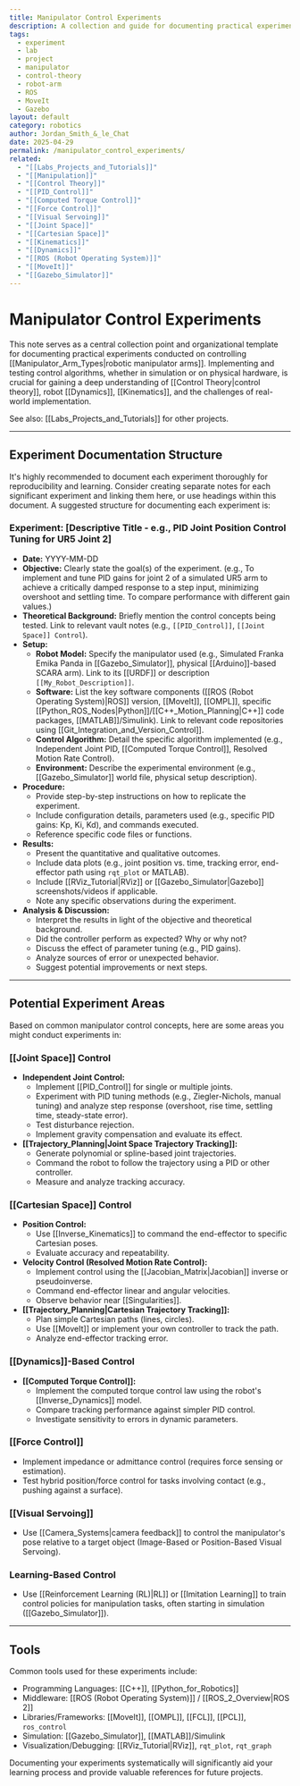 ```yaml
---
title: Manipulator Control Experiments
description: A collection and guide for documenting practical experiments related to the control of robotic manipulators.
tags:
  - experiment
  - lab
  - project
  - manipulator
  - control-theory
  - robot-arm
  - ROS
  - MoveIt
  - Gazebo
layout: default
category: robotics
author: Jordan_Smith_&_le_Chat
date: 2025-04-29
permalink: /manipulator_control_experiments/
related:
  - "[[Labs_Projects_and_Tutorials]]"
  - "[[Manipulation]]"
  - "[[Control Theory]]"
  - "[[PID_Control]]"
  - "[[Computed Torque Control]]"
  - "[[Force Control]]"
  - "[[Visual Servoing]]"
  - "[[Joint Space]]"
  - "[[Cartesian Space]]"
  - "[[Kinematics]]"
  - "[[Dynamics]]"
  - "[[ROS (Robot Operating System)]]"
  - "[[MoveIt]]"
  - "[[Gazebo_Simulator]]"
---
```


# Manipulator Control Experiments

This note serves as a central collection point and organizational template for documenting practical experiments conducted on controlling [[Manipulator_Arm_Types|robotic manipulator arms]]. Implementing and testing control algorithms, whether in simulation or on physical hardware, is crucial for gaining a deep understanding of [[Control Theory|control theory]], robot [[Dynamics]], [[Kinematics]], and the challenges of real-world implementation.

See also: [[Labs_Projects_and_Tutorials]] for other projects.

---

## Experiment Documentation Structure

It's highly recommended to document each experiment thoroughly for reproducibility and learning. Consider creating separate notes for each significant experiment and linking them here, or use headings within this document. A suggested structure for documenting each experiment is:

### Experiment: [Descriptive Title - e.g., PID Joint Position Control Tuning for UR5 Joint 2]

* **Date:** YYYY-MM-DD
* **Objective:** Clearly state the goal(s) of the experiment. (e.g., To implement and tune PID gains for joint 2 of a simulated UR5 arm to achieve a critically damped response to a step input, minimizing overshoot and settling time. To compare performance with different gain values.)
* **Theoretical Background:** Briefly mention the control concepts being tested. Link to relevant vault notes (e.g., `[[PID_Control]]`, `[[Joint Space]] Control`).
* **Setup:**
    * **Robot Model:** Specify the manipulator used (e.g., Simulated Franka Emika Panda in [[Gazebo_Simulator]], physical [[Arduino]]-based SCARA arm). Link to its [[URDF]] or description `[[My_Robot_Description]]`.
    * **Software:** List the key software components ([[ROS (Robot Operating System)|ROS]] version, [[MoveIt]], [[OMPL]], specific [[Python_ROS_Nodes|Python]]/[[C++_Motion_Planning|C++]] code packages, [[MATLAB]]/Simulink). Link to relevant code repositories using [[Git_Integration_and_Version_Control]].
    * **Control Algorithm:** Detail the specific algorithm implemented (e.g., Independent Joint PID, [[Computed Torque Control]], Resolved Motion Rate Control).
    * **Environment:** Describe the experimental environment (e.g., [[Gazebo_Simulator]] world file, physical setup description).
* **Procedure:**
    * Provide step-by-step instructions on how to replicate the experiment.
    * Include configuration details, parameters used (e.g., specific PID gains: Kp, Ki, Kd), and commands executed.
    * Reference specific code files or functions.
* **Results:**
    * Present the quantitative and qualitative outcomes.
    * Include data plots (e.g., joint position vs. time, tracking error, end-effector path using `rqt_plot` or MATLAB).
    * Include [[RViz_Tutorial|RViz]] or [[Gazebo_Simulator|Gazebo]] screenshots/videos if applicable.
    * Note any specific observations during the experiment.
* **Analysis & Discussion:**
    * Interpret the results in light of the objective and theoretical background.
    * Did the controller perform as expected? Why or why not?
    * Discuss the effect of parameter tuning (e.g., PID gains).
    * Analyze sources of error or unexpected behavior.
    * Suggest potential improvements or next steps.

---

## Potential Experiment Areas

Based on common manipulator control concepts, here are some areas you might conduct experiments in:

### [[Joint Space]] Control

* **Independent Joint Control:**
    * Implement [[PID_Control]] for single or multiple joints.
    * Experiment with PID tuning methods (e.g., Ziegler-Nichols, manual tuning) and analyze step response (overshoot, rise time, settling time, steady-state error).
    * Test disturbance rejection.
    * Implement gravity compensation and evaluate its effect.
* **[[Trajectory_Planning|Joint Space Trajectory Tracking]]:**
    * Generate polynomial or spline-based joint trajectories.
    * Command the robot to follow the trajectory using a PID or other controller.
    * Measure and analyze tracking accuracy.

### [[Cartesian Space]] Control

* **Position Control:**
    * Use [[Inverse_Kinematics]] to command the end-effector to specific Cartesian poses.
    * Evaluate accuracy and repeatability.
* **Velocity Control (Resolved Motion Rate Control):**
    * Implement control using the [[Jacobian_Matrix|Jacobian]] inverse or pseudoinverse.
    * Command end-effector linear and angular velocities.
    * Observe behavior near [[Singularities]].
* **[[Trajectory_Planning|Cartesian Trajectory Tracking]]:**
    * Plan simple Cartesian paths (lines, circles).
    * Use [[MoveIt]] or implement your own controller to track the path.
    * Analyze end-effector tracking error.

### [[Dynamics]]-Based Control

* **[[Computed Torque Control]]:**
    * Implement the computed torque control law using the robot's [[Inverse_Dynamics]] model.
    * Compare tracking performance against simpler PID control.
    * Investigate sensitivity to errors in dynamic parameters.

### [[Force Control]]

* Implement impedance or admittance control (requires force sensing or estimation).
* Test hybrid position/force control for tasks involving contact (e.g., pushing against a surface).

### [[Visual Servoing]]

* Use [[Camera_Systems|camera feedback]] to control the manipulator's pose relative to a target object (Image-Based or Position-Based Visual Servoing).

### Learning-Based Control

* Use [[Reinforcement Learning (RL)|RL]] or [[Imitation Learning]] to train control policies for manipulation tasks, often starting in simulation ([[Gazebo_Simulator]]).

---

## Tools

Common tools used for these experiments include:
* Programming Languages: [[C++]], [[Python_for_Robotics]]
* Middleware: [[ROS (Robot Operating System)]] / [[ROS_2_Overview|ROS 2]]
* Libraries/Frameworks: [[MoveIt]], [[OMPL]], [[FCL]], [[PCL]], `ros_control`
* Simulation: [[Gazebo_Simulator]], [[MATLAB]]/Simulink
* Visualization/Debugging: [[RViz_Tutorial|RViz]], `rqt_plot`, `rqt_graph`

Documenting your experiments systematically will significantly aid your learning process and provide valuable references for future projects.

